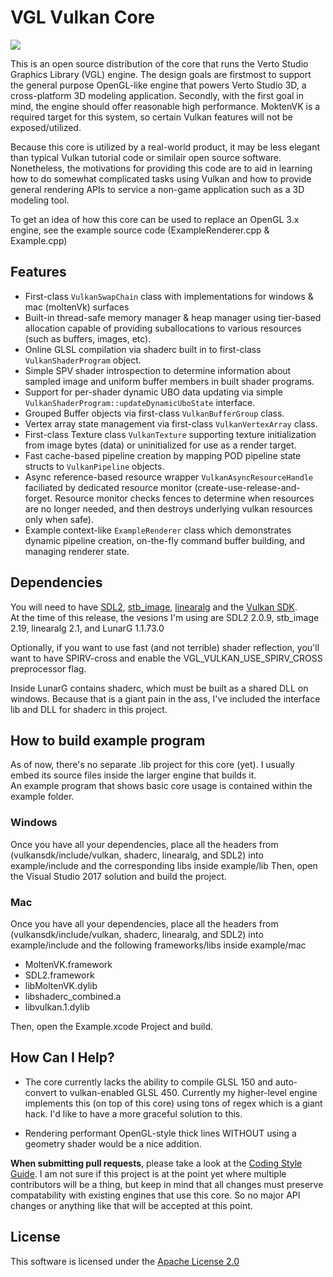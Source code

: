 # VGL Vulkan Core

![](https://vertostudio.com/img/vkcore_thumb.png)

This is an open source distribution of the core that runs the Verto Studio Graphics Library (VGL) engine.
The design goals are firstmost to support the general purpose OpenGL-like engine that powers Verto Studio 3D, a cross-platform 3D modeling application.
Secondly, with the first goal in mind, the engine should offer reasonable high performance.  MoktenVK is a required target for this system, so certain Vulkan features will not be exposed/utilized.

Because this core is utilized by a real-world product, it may be less elegant than typical Vulkan tutorial code
or similair open source software.  Nonetheless, the motivations for providing this code are to aid in learning how to do
somewhat complicated tasks using Vulkan and how to provide general rendering APIs to service a non-game application such as 
a 3D modeling tool.

To get an idea of how this core can be used to replace an OpenGL 3.x engine, see the example source code (ExampleRenderer.cpp & Example.cpp)

## Features

- First-class `VulkanSwapChain` class with implementations for windows & mac (moltenVk) surfaces
- Built-in thread-safe memory manager & heap manager using tier-based allocation capable of providing suballocations to various resources (such as buffers, images, etc).  
- Online GLSL compilation via shaderc built in to first-class `VulkanShaderProgram` object.
- Simple SPV shader introspection to determine information about sampled image and uniform buffer members in built shader programs.
- Support for per-shader dynamic UBO data updating via simple `VulkanShaderProgram::updateDynamicUboState` interface.
- Grouped Buffer objects via first-class `VulkanBufferGroup` class.
- Vertex array state management via first-class `VulkanVertexArray` class.
- First-class Texture class `VulkanTexture` supporting texture initialization from image bytes (data) or uninitialized for use as a render target.
- Fast cache-based pipeline creation by mapping POD pipeline state structs to `VulkanPipeline` objects.
- Async reference-based resource wrapper `VulkanAsyncResourceHandle` faciliated by dedicated resource monitor (create-use-release-and-forget.  Resource monitor checks fences to determine when resources are no longer needed, and then destroys underlying vulkan resources only when safe).  
- Example context-like `ExampleRenderer` class which demonstrates dynamic pipeline creation, on-the-fly command buffer building, and managing renderer state.

## Dependencies

You will need to have [SDL2](https://www.libsdl.org/download-2.0.php), [stb_image](https://github.com/nothings/stb/blob/master/stb_image.h), [linearalg](https://github.com/sgorsten/linalg) and the [Vulkan SDK](https://www.lunarg.com/vulkan-sdk/).  
At the time of this release, the vesions I'm using are SDL2 2.0.9, stb_image 2.19, linearalg 2.1, and LunarG 1.1.73.0

Optionally, if you want to use fast (and not terrible) shader reflection, you'll want to have SPIRV-cross and enable the VGL_VULKAN_USE_SPIRV_CROSS preprocessor flag.

Inside LunarG contains shaderc, which must be built as a shared DLL on windows.  Because that is a giant pain in the ass, I've included the interface lib and DLL for shaderc in this project.

## How to build example program

As of now, there's no separate .lib project for this core (yet).  I usually embed its source files inside the larger engine that builds it.  
An example program that shows basic core usage is contained within the example folder.

### Windows

Once you have all your dependencies, place all the headers from (vulkansdk/include/vulkan, shaderc, linearalg, and SDL2) into example/include and the corresponding libs inside example/lib
Then, open the Visual Studio 2017 solution and build the project.

### Mac

Once you have all your dependencies, place all the headers from (vulkansdk/include/vulkan, shaderc, linearalg, and SDL2) into example/include and the following frameworks/libs inside example/mac

- MoltenVK.framework
- SDL2.framework
- libMoltenVK.dylib
- libshaderc_combined.a
- libvulkan.1.dylib

Then, open the Example.xcode Project and build.

## How Can I Help?

- The core currently lacks the ability to compile GLSL 150 and auto-convert to vulkan-enabled GLSL 450.  Currently my higher-level engine implements this (on top of this core) using tons of regex which is a giant hack.  I'd like to have a more graceful solution to this.

- Rendering performant OpenGL-style thick lines WITHOUT using a geometry shader would be a nice addition.

**When submitting pull requests**, please take a look at the [Coding Style Guide](StyleGuide.md).  I am not sure if this project is at the point yet where multiple contributors will be a thing, but keep in mind that all changes must preserve compatability with existing engines that use this core.  So no major API changes or anything like that will be accepted at this point.

## License

This software is licensed under the [Apache License 2.0](https://www.apache.org/licenses/LICENSE-2.0)
